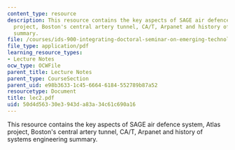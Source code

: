 ```yaml
---
content_type: resource
description: This resource contains the key aspects of SAGE air defence system, Atlas
  project, Boston's central artery tunnel, CA/T, Arpanet and history of systems engineering
  summary.
file: /courses/ids-900-integrating-doctoral-seminar-on-emerging-technologies-fall-2005/50d4d56330e3943da83a34c61c690a16_lec2.pdf
file_type: application/pdf
learning_resource_types:
- Lecture Notes
ocw_type: OCWFile
parent_title: Lecture Notes
parent_type: CourseSection
parent_uid: e98b3633-1c45-6664-6184-552789b87a52
resourcetype: Document
title: lec2.pdf
uid: 50d4d563-30e3-943d-a83a-34c61c690a16
---
```

This resource contains the key aspects of SAGE air defence system, Atlas project, Boston's central artery tunnel, CA/T, Arpanet and history of systems engineering summary.

